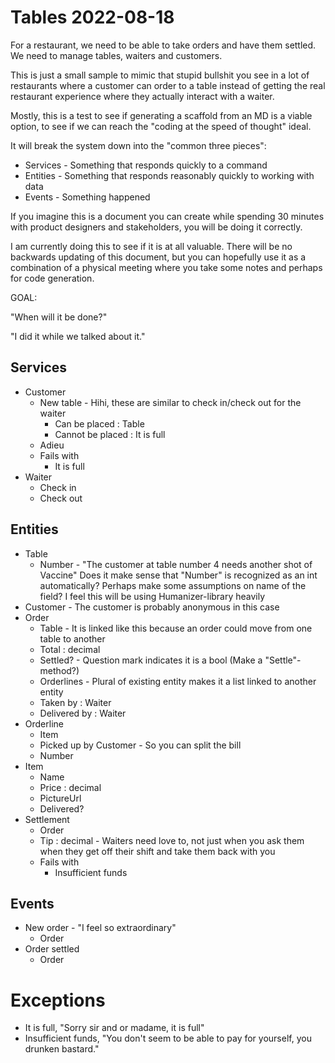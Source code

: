 # Tables 2022-08-18

For a restaurant, we need to be able to take orders and have them settled. We need to manage tables, waiters and customers.

This is just a small sample to mimic that stupid bullshit you see in a lot of restaurants where a customer can order to a table instead of getting the real restaurant experience where they actually interact with a waiter.

Mostly, this is a test to see if generating a scaffold from an MD is a viable option, to see if we can reach the "coding at the speed of thought" ideal.

It will break the system down into the "common three pieces":

- Services - Something that responds quickly to a command
- Entities - Something that responds reasonably quickly to working with data
- Events - Something happened

If you imagine this is a document you can create while spending 30 minutes with product designers and stakeholders, you will be doing it correctly.

I am currently doing this to see if it is at all valuable. There will be no backwards updating of this document, but you can hopefully use it as a combination of a physical meeting where you take some notes and perhaps for code generation.

GOAL: 

"When will it be done?"

"I did it while we talked about it."

## Services

- Customer
    - New table - Hihi, these are similar to check in/check out for the waiter
        - Can be placed : Table
        - Cannot be placed : It is full
    - Adieu
    - Fails with
        - It is full
- Waiter
    - Check in
    - Check out

## Entities

- Table
    - Number - "The customer at table number 4 needs another shot of Vaccine" Does it make sense that "Number" is recognized as an int automatically? Perhaps make some assumptions on name of the field? I feel this will be using Humanizer-library heavily
- Customer - The customer is probably anonymous in this case
- Order
    - Table - It is linked like this because an order could move from one table to another
    - Total : decimal
    - Settled? - Question mark indicates it is a bool (Make a "Settle"-method?)
    - Orderlines - Plural of existing entity makes it a list linked to another entity
    - Taken by : Waiter
    - Delivered by : Waiter
- Orderline
    - Item
    - Picked up by Customer - So you can split the bill
    - Number
- Item
    - Name
    - Price : decimal
    - PictureUrl
    - Delivered?
- Settlement
    - Order
    - Tip : decimal - Waiters need love to, not just when you ask them when they get off their shift and take them back with you
    - Fails with
        - Insufficient funds

## Events

- New order - "I feel so extraordinary"
    - Order
- Order settled
    - Order

# Exceptions

- It is full, "Sorry sir and or madame, it is full"
- Insufficient funds, "You don't seem to be able to pay for yourself, you drunken bastard."
